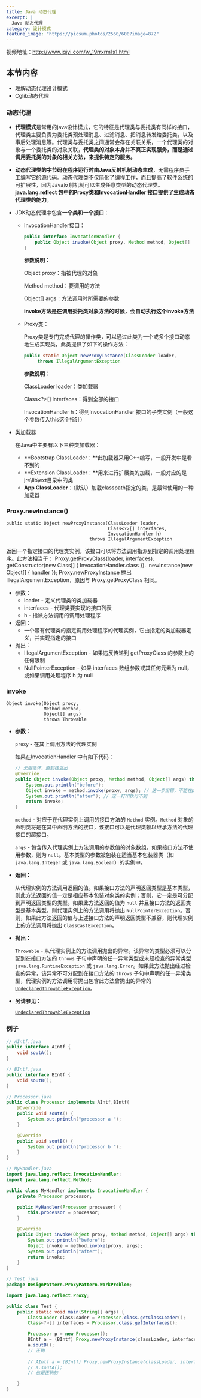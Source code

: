 ```yaml
---
title: Java 动态代理
excerpt: |
  Java 动态代理
category: 设计模式
feature_image: "https://picsum.photos/2560/600?image=872"
---
```

视频地址：http://www.iqiyi.com/w_19rrxrm1s1.html

## 本节内容

- 理解动态代理设计模式
- Cglib动态代理

### 动态代理

- **代理模式**是常用的java设计模式，它的特征是代理类与委托类有同样的接口，代理类主要负责为委托类预处理消息、过滤消息、把消息转发给委托类，以及事后处理消息等。代理类与委托类之间通常会存在关联关系，一个代理类的对象与一个委托类的对象关联，**代理类的对象本身并不真正实现服务，而是通过调用委托类的对象的相关方法，来提供特定的服务。**

- **动态代理类的字节码在程序运行时由Java反射机制动态生成**，无需程序员手工编写它的源代码。动态代理类不仅简化了编程工作，而且提高了软件系统的可扩展性，因为Java反射机制可以生成任意类型的动态代理类。**java.lang.reflect 包中的Proxy类和InvocationHandler 接口提供了生成动态代理类的能力**。

- JDK动态代理中包含**一个类和一个接口**：

  - InvocationHandler接口：

    ```java
    public interface InvocationHandler {
    	public Object invoke(Object proxy, Method method, Object[] 			args) throws Throwable;
    }
    ```

    **参数说明：**

    Object proxy：指被代理的对象

    Method method：要调用的方法

    Object[] args：方法调用时所需要的参数

    **invoke方法是在调用委托类对象方法的时候，会自动执行这个invoke方法**

  - Proxy类：

    Proxy类是专门完成代理的操作类，可以通过此类为一个或多个接口动态地生成实现类，此类提供了如下的操作方法：

    ```java
    public static Object newProxyInstance(ClassLoader loader,              		Class<?>[] interfaces, InvocationHandler h)  
    	 throws IllegalArgumentException
    ```

    **参数说明：**

    ClassLoader loader：类加载器

    Class<?>[] interfaces：得到全部的接口

    InvocationHandler h：得到InvocationHandler 接口的子类实例（一般这个参数传入this这个指针）

- 类加载器

  在Java中主要有以下三种类加载器：

  - **Bootstrap ClassLoader：**此加载器采用C++编写，一般开发中是看不到的
  - **Extension ClassLoader：**用来进行扩展类的加载，一般对应的是jre\lib\ext目录中的类
  - **App ClassLoader**：（默认）加载classpath指定的类，是最常使用的一种加载器

### Proxy.newInstance() 

```
public static Object newProxyInstance(ClassLoader loader,
                                      Class<?>[] interfaces,
                                      InvocationHandler h)
                               throws IllegalArgumentException
```

返回一个指定接口的代理类实例，该接口可以将方法调用指派到指定的调用处理程序。此方法相当于：     Proxy.getProxyClass(loader, interfaces).
​         getConstructor(new Class[] { InvocationHandler.class }).
​         newInstance(new Object[] { handler });
 Proxy.newProxyInstance 抛出 IllegalArgumentException，原因与 Proxy.getProxyClass 相同。

- 参数：
  - loader - 定义代理类的类加载器
  - interfaces - 代理类要实现的接口列表
  - h - 指派方法调用的调用处理程序
- 返回：
  - 一个带有代理类的指定调用处理程序的代理实例，它由指定的类加载器定义，并实现指定的接口
- 抛出：
  - IllegalArgumentException - 如果违反传递到 getProxyClass 的参数上的任何限制
  - NullPointerException - 如果 interfaces 数组参数或其任何元素为 null，或如果调用处理程序 h 为 null

### invoke

```
Object invoke(Object proxy,
              Method method,
              Object[] args)
              throws Throwable
```

- **参数：**

  `proxy` - 在其上调用方法的代理实例

  如果在InvocationHandler 中有如下代码：

  ```java
  // 无限循环，直到栈溢出
  @Override
  public Object invoke(Object proxy, Method method, Object[] args) throws Throwable {
      System.out.println("before");
      Object invoke = method.invoke(proxy, args); // 这一步出错，不能在proxy 对象上再调用method.invoke()方法，会再进到这个invoke 方法中，导致会一直打印before，直到栈溢出
      System.out.println("after"); // 这一打印执行不到
      return invoke;
  }
  ```

  `method` - 对应于在代理实例上调用的接口方法的 `Method` 实例。`Method` 对象的声明类将是在其中声明方法的接口，该接口可以是代理类赖以继承方法的代理接口的超接口。

  `args` - 包含传入代理实例上方法调用的参数值的对象数组，如果接口方法不使用参数，则为 `null`。基本类型的参数被包装在适当基本包装器类（如 `java.lang.Integer` 或 `java.lang.Boolean`）的实例中。

- **返回：**

  从代理实例的方法调用返回的值。如果接口方法的声明返回类型是基本类型，则此方法返回的值一定是相应基本包装对象类的实例；否则，它一定是可分配到声明返回类型的类型。如果此方法返回的值为 `null` 并且接口方法的返回类型是基本类型，则代理实例上的方法调用将抛出 `NullPointerException`。否则，如果此方法返回的值与上述接口方法的声明返回类型不兼容，则代理实例上的方法调用将抛出 `ClassCastException`。

- **抛出：**

  `Throwable` - 从代理实例上的方法调用抛出的异常。该异常的类型必须可以分配到在接口方法的 `throws` 子句中声明的任一异常类型或未经检查的异常类型 `java.lang.RuntimeException` 或 `java.lang.Error`。如果此方法抛出经过检查的异常，该异常不可分配到在接口方法的 `throws` 子句中声明的任一异常类型，代理实例的方法调用将抛出包含此方法曾抛出的异常的 [`UndeclaredThrowableException`](../../../java/lang/reflect/UndeclaredThrowableException.html)。

- **另请参见：**

  [`UndeclaredThrowableException`](../../../java/lang/reflect/UndeclaredThrowableException.html)

### 例子

```java
// AIntf.java
public interface AIntf {
    void soutA();
}

// BIntf.java
public interface BIntf {
    void soutB();
}

// Processor.java
public class Processor implements AIntf,BIntf{
    @Override
    public void soutA() {
        System.out.println("processor a ");
    }

    @Override
    public void soutB() {
        System.out.println("processor b ");
    }
}

// MyHandler.java
import java.lang.reflect.InvocationHandler;
import java.lang.reflect.Method;

public class MyHandler implements InvocationHandler {
    private Processor processor;

    public MyHandler(Processor processor) {
        this.processor = processor;
    }

    @Override
    public Object invoke(Object proxy, Method method, Object[] args) throws Throwable {
        System.out.println("before");
        Object invoke = method.invoke(proxy, args);
        System.out.println("after");
        return invoke;
    }
}

// Test.java
package DesignPattern.ProxyPattern.WorkProblem;

import java.lang.reflect.Proxy;

public class Test {
    public static void main(String[] args) {
        ClassLoader classLoader = Processor.class.getClassLoader();
        Class<?>[] interfaces = Processor.class.getInterfaces();

        Processor p = new Processor();
        BIntf a = (BIntf) Proxy.newProxyInstance(classLoader, interfaces, new MyHandler(p));
        a.soutB();
        // 正确
        
        // AIntf a = (BIntf) Proxy.newProxyInstance(classLoader, interfaces, new MyHandler(p));
        // a.soutA();
        // 也是正确的

    }
}

```

